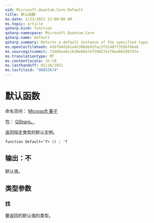 ```yaml
---
uid: Microsoft.Quantum.Core.Default
title: 默认函数
ms.date: 1/23/2021 12:00:00 AM
ms.topic: article
qsharp.kind: function
qsharp.namespace: Microsoft.Quantum.Core
qsharp.name: Default
qsharp.summary: Returns a default instance of the specified type.
ms.openlocfilehash: 436f94d1b1a4539bde937ac3fd1487f355bfb6ab
ms.sourcegitcommit: 71605ea9cc630e84e7ef29027e1f0ea06299747e
ms.translationtype: MT
ms.contentlocale: zh-CN
ms.lasthandoff: 01/26/2021
ms.locfileid: "98853674"
---
```

# <a name="default-function"></a>默认函数

命名空间： [Microsoft 量子](xref:Microsoft.Quantum.Core)

包： [QSharp。](https://nuget.org/packages/Microsoft.Quantum.QSharp.Core)


返回指定类型的默认实例。

```qsharp
function Default<'T> () : 'T
```


## <a name="output--t"></a>输出：不

默认值。

## <a name="type-parameters"></a>类型参数

### <a name="t"></a>找

要返回的默认值的类型。